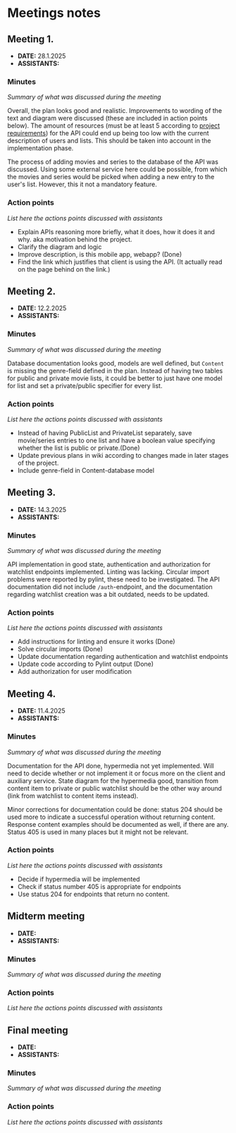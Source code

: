# Meetings notes

## Meeting 1.
* **DATE:** 28.1.2025
* **ASSISTANTS:**

### Minutes
*Summary of what was discussed during the meeting*

Overall, the plan looks good and realistic. Improvements to wording of the text and diagram were discussed (these are included in action points below). The amount of resources (must be at least 5 according to [project requirements](https://lovelace.oulu.fi/ohjelmoitava-web/pwp-spring-2025/pwp-project-work-assignment/#restful-api)) for the API could end up being too low with the current description of users and lists. This should be taken into account in the implementation phase.

The process of adding movies and series to the database of the API was discussed. Using some external service here could be possible, from which the movies and series would be picked when adding a new entry to the user's list. However, this it not a mandatory feature.

### Action points
*List here the actions points discussed with assistants*
- Explain APIs reasoning more briefly, what it does, how it does it and why. aka motivation behind the project.
- Clarify the diagram and logic
- Improve description, is this mobile app, webapp? (Done)
- Find the link which justifies that client is using the API. (It actually read on the page behind on the link.)




## Meeting 2.
* **DATE:** 12.2.2025
* **ASSISTANTS:**

### Minutes
*Summary of what was discussed during the meeting*

Database documentation looks good, models are well defined, but `Content` is missing the genre-field defined in the plan. Instead of having two tables for public and private movie lists, it could be better to just have one model for list and set a private/public specifier for every list.

### Action points
*List here the actions points discussed with assistants*

- Instead of having PublicList and PrivateList separately, save movie/series entries to one list and have a boolean value specifying whether the list is public or private.(Done)
- Update previous plans in wiki according to changes made in later stages of the project.
- Include genre-field in Content-database model



## Meeting 3.
* **DATE:** 14.3.2025
* **ASSISTANTS:**

### Minutes
*Summary of what was discussed during the meeting*

API implementation in good state, authentication and authorization for watchlist endpoints implemented. Linting was lacking. Circular import problems were reported by pylint, these need to be investigated. The API documentation did not include `/auth`-endpoint, and the documentation regarding watchlist creation was a bit outdated, needs to be updated.

### Action points
*List here the actions points discussed with assistants*
- Add instructions for linting and ensure it works (Done)
- Solve circular imports (Done)
- Update documentation regarding authentication and watchlist endpoints
- Update code according to Pylint output (Done)
- Add authorization for user modification



## Meeting 4.
* **DATE:** 11.4.2025
* **ASSISTANTS:**

### Minutes
*Summary of what was discussed during the meeting*

Documentation for the API done, hypermedia not yet implemented. Will need to decide whether or not implement it or focus more on the client and auxiliary service. State diagram for the hypermedia good, transition from content item to private or public watchlist should be the other way around (link from watchlist to content items instead). 

Minor corrections for documentation could be done: status 204 should be used more to indicate a successful operation without returning content. Response content examples should be documented as well, if there are any. Status 405 is used in many places but it might not be relevant.

### Action points
*List here the actions points discussed with assistants*

- Decide if hypermedia will be implemented
- Check if status number 405 is appropriate for endpoints
- Use status 204 for endpoints that return no content.



## Midterm meeting
* **DATE:**
* **ASSISTANTS:**

### Minutes
*Summary of what was discussed during the meeting*

### Action points
*List here the actions points discussed with assistants*




## Final meeting
* **DATE:**
* **ASSISTANTS:**

### Minutes
*Summary of what was discussed during the meeting*

### Action points
*List here the actions points discussed with assistants*




